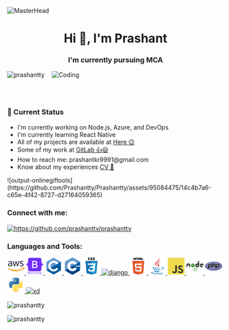 ![MasterHead](https://t4.ftcdn.net/jpg/02/78/37/47/360_F_278374738_ypRn0utOVnebuhmpSrDiwkzFsdqEm0aa.jpg)
<h1 align="center">Hi 👋, I'm Prashant</h1>
<h3 align="center">I'm currently pursuing MCA</h3>
<img align="right" alt ="Coding" width="400" src="https://r7q6w9z6.rocketcdn.me/career/wp-content/uploads/2020/03/hello.gif">

<p align="left"> <img src="https://komarev.com/ghpvc/?username=prashantty&label=Profile%20views&color=0e75b6&style=flat" alt="prashantty" /> </p>

<p align="left"> <a href="https://twitter.com/" target="blank"><img src="https://img.shields.io/twitter/follow/?logo=twitter&style=for-the-badge" alt="" /></a> </p>
<div style="display: flex;">
    <div style="flex: 1; margin-right: 20px;">
        <h3>🔭 Current Status </h3>
        <ul>
            <li>I'm currently working on Node.js, Azure, and DevOps</li>
            <li>I'm currently learning React Native</li>
            <li>All of my projects are available at <a href="https://github.com/Prashantty/Prashantty">Here 😉</a></li>
            <li>Some of my work at <a href="https://gitlab.com/Prashantktr">GitLab 👍😃</a></li>
            <li>How to reach me: prashantkr9991@gmail.com</li>
            <li>Know about my experiences <a href="https://drive.google.com/file/d/14MQI3Nf1WGTAoeVnO09K_jpQbRRBy-bZ/view?usp=sharing">CV 🧒</a></li>
        </ul>
    </div>
    </div>
    <div style="flex: 1;">
        ![output-onlinegiftools](https://github.com/Prashantty/Prashantty/assets/95084475/14c4b7a6-c65e-4f42-8727-d27164059365)
    </div>
</div>

<h3 align="left">Connect with me:</h3>
<p align="left">
<a href="https://linkedin.com/in/https://github.com/prashantty/prashantty" target="blank"><img align="center" src="https://raw.githubusercontent.com/rahuldkjain/github-profile-readme-generator/master/src/images/icons/Social/linked-in-alt.svg" alt="https://github.com/prashantty/prashantty" height="30" width="40" /></a>
</p>

<h3 align="left">Languages and Tools:</h3>
<p align="left"> <a href="https://aws.amazon.com" target="_blank" rel="noreferrer"> <img src="https://raw.githubusercontent.com/devicons/devicon/master/icons/amazonwebservices/amazonwebservices-original-wordmark.svg" alt="aws" width="40" height="40"/> </a> <a href="https://getbootstrap.com" target="_blank" rel="noreferrer"> <img src="https://raw.githubusercontent.com/devicons/devicon/master/icons/bootstrap/bootstrap-plain-wordmark.svg" alt="bootstrap" width="40" height="40"/> </a> <a href="https://www.cprogramming.com/" target="_blank" rel="noreferrer"> <img src="https://raw.githubusercontent.com/devicons/devicon/master/icons/c/c-original.svg" alt="c" width="40" height="40"/> </a> <a href="https://www.w3schools.com/cpp/" target="_blank" rel="noreferrer"> <img src="https://raw.githubusercontent.com/devicons/devicon/master/icons/cplusplus/cplusplus-original.svg" alt="cplusplus" width="40" height="40"/> </a> <a href="https://www.w3schools.com/css/" target="_blank" rel="noreferrer"> <img src="https://raw.githubusercontent.com/devicons/devicon/master/icons/css3/css3-original-wordmark.svg" alt="css3" width="40" height="40"/> </a> <a href="https://www.djangoproject.com/" target="_blank" rel="noreferrer"> <img src="https://cdn.worldvectorlogo.com/logos/django.svg" alt="django" width="40" height="40"/> </a> <a href="https://www.w3.org/html/" target="_blank" rel="noreferrer"> <img src="https://raw.githubusercontent.com/devicons/devicon/master/icons/html5/html5-original-wordmark.svg" alt="html5" width="40" height="40"/> </a> <a href="https://www.java.com" target="_blank" rel="noreferrer"> <img src="https://raw.githubusercontent.com/devicons/devicon/master/icons/java/java-original.svg" alt="java" width="40" height="40"/> </a> <a href="https://developer.mozilla.org/en-US/docs/Web/JavaScript" target="_blank" rel="noreferrer"> <img src="https://raw.githubusercontent.com/devicons/devicon/master/icons/javascript/javascript-original.svg" alt="javascript" width="40" height="40"/> </a> <a href="https://nodejs.org" target="_blank" rel="noreferrer"> <img src="https://raw.githubusercontent.com/devicons/devicon/master/icons/nodejs/nodejs-original-wordmark.svg" alt="nodejs" width="40" height="40"/> </a> <a href="https://www.php.net" target="_blank" rel="noreferrer"> <img src="https://raw.githubusercontent.com/devicons/devicon/master/icons/php/php-original.svg" alt="php" width="40" height="40"/> </a> <a href="https://www.python.org" target="_blank" rel="noreferrer"> <img src="https://raw.githubusercontent.com/devicons/devicon/master/icons/python/python-original.svg" alt="python" width="40" height="40"/> </a> <a href="https://www.adobe.com/products/xd.html" target="_blank" rel="noreferrer"> <img src="https://cdn.worldvectorlogo.com/logos/adobe-xd.svg" alt="xd" width="40" height="40"/> </a> </p>

<p><img align="center" src="https://github-readme-stats.vercel.app/api/top-langs?username=prashantty&show_icons=true&locale=en&layout=compact" alt="prashantty" /></p>

<p><img align="center" src="https://github-readme-streak-stats.herokuapp.com/?user=prashantty&" alt="prashantty" /></p>
